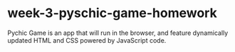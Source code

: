 # week-3-pyschic-game-homework
Pychic Game is an app that will run in the browser, and feature dynamically updated HTML and CSS powered by JavaScript code.
